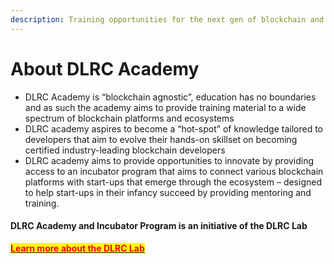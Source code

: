 ```yaml
---
description: Training opportunities for the next gen of blockchain and Web 3.0 developers
---
```


# About DLRC Academy

* DLRC Academy is “blockchain agnostic”, education has no boundaries and as such the academy aims to provide training material to a wide spectrum of blockchain platforms and ecosystems
* DLRC academy aspires to become a “hot-spot” of knowledge tailored to developers that aim to evolve their hands-on skillset on becoming certified industry-leading blockchain developers
* DLRC academy aims to provide opportunities to innovate by providing access to an incubator program that aims to connect various blockchain platforms with start-ups that emerge through the ecosystem – designed to help start-ups in their infancy succeed by providing mentoring and training.

#### DLRC Academy and Incubator Program is an initiative of the DLRC Lab

[<mark style="color:red;">**Learn more about the DLRC Lab**</mark>](the-dlrc-technical-academy-and-incubator-program/readme/the-dlrc-lab.md)
